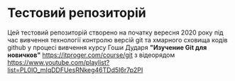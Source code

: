 # Тестовий репозиторій
Цей тестовий репозиторій створено на початку вересня 2020 року під час вивчення технології контролю версій git та хмарного сховища кодів github у процесі вивчення курсу Гоши Дударя **"Изучение Git для новичков"** https://itproger.com/course/git з відеорядом https://www.youtube.com/playlist?list=PL0lO_mIqDDFUesRNkeg46TDd5I6r7p2PI

